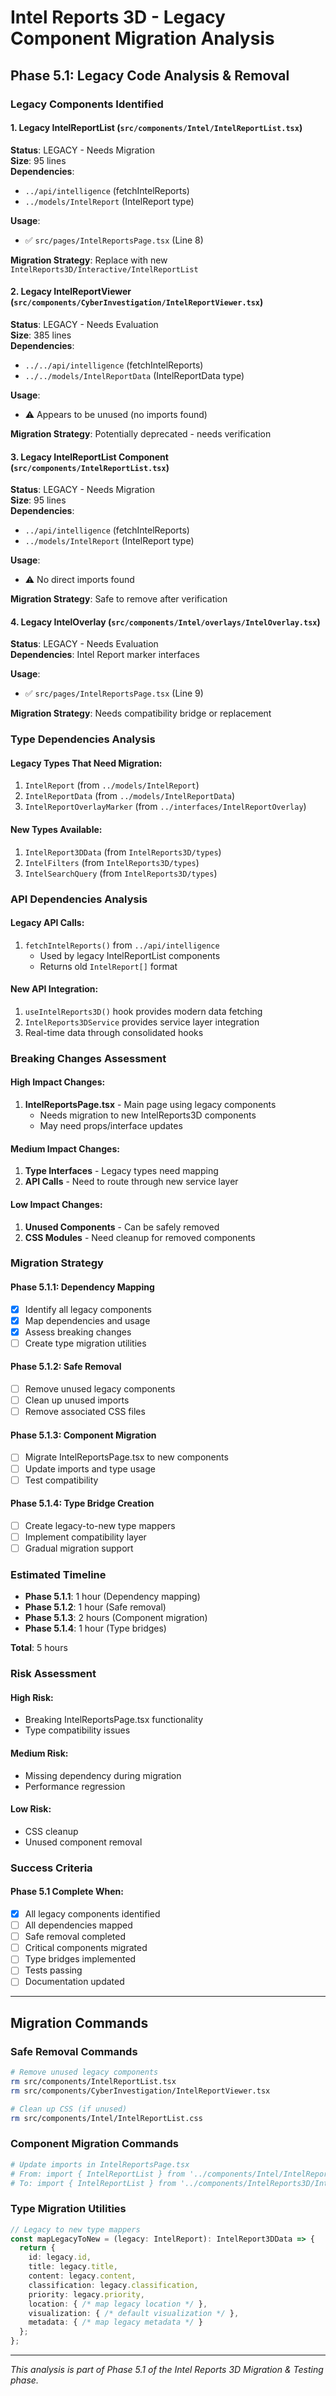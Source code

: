 # Intel Reports 3D - Legacy Component Migration Analysis

## Phase 5.1: Legacy Code Analysis & Removal

### Legacy Components Identified

#### 1. Legacy IntelReportList (`src/components/Intel/IntelReportList.tsx`)
**Status**: LEGACY - Needs Migration  
**Size**: 95 lines  
**Dependencies**: 
- `../api/intelligence` (fetchIntelReports)
- `../models/IntelReport` (IntelReport type)

**Usage**: 
- ✅ `src/pages/IntelReportsPage.tsx` (Line 8)

**Migration Strategy**: Replace with new `IntelReports3D/Interactive/IntelReportList`

#### 2. Legacy IntelReportViewer (`src/components/CyberInvestigation/IntelReportViewer.tsx`)
**Status**: LEGACY - Needs Evaluation  
**Size**: 385 lines  
**Dependencies**:
- `../../api/intelligence` (fetchIntelReports)
- `../../models/IntelReportData` (IntelReportData type)

**Usage**: 
- ⚠️ Appears to be unused (no imports found)

**Migration Strategy**: Potentially deprecated - needs verification

#### 3. Legacy IntelReportList Component (`src/components/IntelReportList.tsx`)
**Status**: LEGACY - Needs Migration  
**Size**: 95 lines  
**Dependencies**: 
- `../api/intelligence` (fetchIntelReports)
- `../models/IntelReport` (IntelReport type)

**Usage**: 
- ⚠️ No direct imports found

**Migration Strategy**: Safe to remove after verification

#### 4. Legacy IntelOverlay (`src/components/Intel/overlays/IntelOverlay.tsx`)
**Status**: LEGACY - Needs Evaluation  
**Dependencies**: Intel Report marker interfaces

**Usage**: 
- ✅ `src/pages/IntelReportsPage.tsx` (Line 9)

**Migration Strategy**: Needs compatibility bridge or replacement

### Type Dependencies Analysis

#### Legacy Types That Need Migration:
1. `IntelReport` (from `../models/IntelReport`)
2. `IntelReportData` (from `../models/IntelReportData`)
3. `IntelReportOverlayMarker` (from `../interfaces/IntelReportOverlay`)

#### New Types Available:
1. `IntelReport3DData` (from `IntelReports3D/types`)
2. `IntelFilters` (from `IntelReports3D/types`)
3. `IntelSearchQuery` (from `IntelReports3D/types`)

### API Dependencies Analysis

#### Legacy API Calls:
1. `fetchIntelReports()` from `../api/intelligence`
   - Used by legacy IntelReportList components
   - Returns old `IntelReport[]` format

#### New API Integration:
1. `useIntelReports3D()` hook provides modern data fetching
2. `IntelReports3DService` provides service layer integration
3. Real-time data through consolidated hooks

### Breaking Changes Assessment

#### High Impact Changes:
1. **IntelReportsPage.tsx** - Main page using legacy components
   - Needs migration to new IntelReports3D components
   - May need props/interface updates

#### Medium Impact Changes:
1. **Type Interfaces** - Legacy types need mapping
2. **API Calls** - Need to route through new service layer

#### Low Impact Changes:
1. **Unused Components** - Can be safely removed
2. **CSS Modules** - Need cleanup for removed components

### Migration Strategy

#### Phase 5.1.1: Dependency Mapping
- [x] Identify all legacy components
- [x] Map dependencies and usage
- [x] Assess breaking changes
- [ ] Create type migration utilities

#### Phase 5.1.2: Safe Removal
- [ ] Remove unused legacy components
- [ ] Clean up unused imports
- [ ] Remove associated CSS files

#### Phase 5.1.3: Component Migration
- [ ] Migrate IntelReportsPage.tsx to new components
- [ ] Update imports and type usage
- [ ] Test compatibility

#### Phase 5.1.4: Type Bridge Creation
- [ ] Create legacy-to-new type mappers
- [ ] Implement compatibility layer
- [ ] Gradual migration support

### Estimated Timeline

- **Phase 5.1.1**: 1 hour (Dependency mapping)
- **Phase 5.1.2**: 1 hour (Safe removal)
- **Phase 5.1.3**: 2 hours (Component migration)
- **Phase 5.1.4**: 1 hour (Type bridges)

**Total**: 5 hours

### Risk Assessment

#### High Risk:
- Breaking IntelReportsPage.tsx functionality
- Type compatibility issues

#### Medium Risk:
- Missing dependency during migration
- Performance regression

#### Low Risk:
- CSS cleanup
- Unused component removal

### Success Criteria

#### Phase 5.1 Complete When:
- [x] All legacy components identified
- [ ] All dependencies mapped
- [ ] Safe removal completed
- [ ] Critical components migrated
- [ ] Type bridges implemented
- [ ] Tests passing
- [ ] Documentation updated

---

## Migration Commands

### Safe Removal Commands
```bash
# Remove unused legacy components
rm src/components/IntelReportList.tsx
rm src/components/CyberInvestigation/IntelReportViewer.tsx

# Clean up CSS (if unused)
rm src/components/Intel/IntelReportList.css
```

### Component Migration Commands
```bash
# Update imports in IntelReportsPage.tsx
# From: import { IntelReportList } from '../components/Intel/IntelReportList';
# To: import { IntelReportList } from '../components/IntelReports3D/Interactive';
```

### Type Migration Utilities
```typescript
// Legacy to new type mappers
const mapLegacyToNew = (legacy: IntelReport): IntelReport3DData => {
  return {
    id: legacy.id,
    title: legacy.title,
    content: legacy.content,
    classification: legacy.classification,
    priority: legacy.priority,
    location: { /* map legacy location */ },
    visualization: { /* default visualization */ },
    metadata: { /* map legacy metadata */ }
  };
};
```

---

*This analysis is part of Phase 5.1 of the Intel Reports 3D Migration & Testing phase.*
